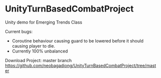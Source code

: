 # UnityTurnBasedCombatProject
Unity demo for Emerging Trends Class 

Current bugs:
  - Coroutine behaviour causing guard to be lowered before it should causing player to die.
  - Currently 100% unbalanced

Download Project:
master branch
https://github.com/neobagadiong/UnityTurnBasedCombatProject/tree/master
